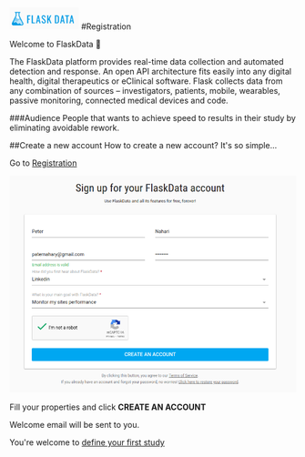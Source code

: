 <a href="https://www.flaskdata.io">![Screenshot](img/flaskdata_logo.PNG)</a>
#Registration

Welcome to FlaskData :tada:

The FlaskData platform provides real-time data collection and automated detection and response. An open API  architecture fits easily into any digital health, digital therapeutics or eClinical software.  Flask collects data from any combination of sources – investigators, patients, mobile, wearables, passive monitoring, connected medical devices and code.

###Audience
People that wants to achieve speed to results in their study by eliminating avoidable rework.

##Create a new account
How to create a new account? It's so simple...

Go to <a href="https://app.flaskdata.io/users/register">Registration</a>

![Screenshot](img/registration_page.PNG) 

Fill your properties and click **CREATE AN ACCOUNT**

Welcome email will be sent to you.

You're welcome to [define your first study](./first_study.md#define-your-study)
